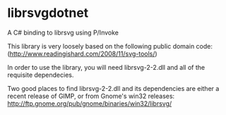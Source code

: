 librsvgdotnet
=============

A C# binding to librsvg using P/Invoke

This library is very loosely based on the following public domain code: (http://www.readingishard.com/2008/11/svg-tools/)

In order to use the library, you will need librsvg-2-2.dll and all of the requisite dependecies.

Two good places to find librsvg-2-2.dll and its dependencies are either a recent release of GIMP, or from Gnome's win32 releases: http://ftp.gnome.org/pub/gnome/binaries/win32/librsvg/
